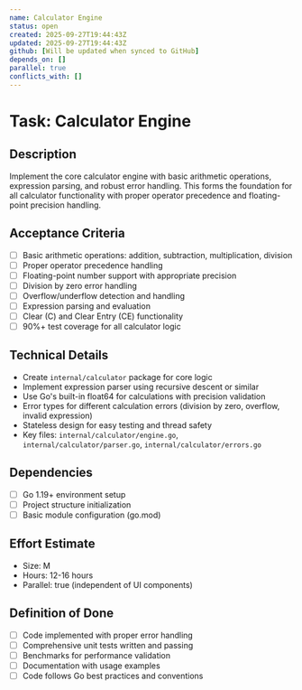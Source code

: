 ```yaml
---
name: Calculator Engine
status: open
created: 2025-09-27T19:44:43Z
updated: 2025-09-27T19:44:43Z
github: [Will be updated when synced to GitHub]
depends_on: []
parallel: true
conflicts_with: []
---
```


# Task: Calculator Engine

## Description
Implement the core calculator engine with basic arithmetic operations, expression parsing, and robust error handling. This forms the foundation for all calculator functionality with proper operator precedence and floating-point precision handling.

## Acceptance Criteria
- [ ] Basic arithmetic operations: addition, subtraction, multiplication, division
- [ ] Proper operator precedence handling
- [ ] Floating-point number support with appropriate precision
- [ ] Division by zero error handling
- [ ] Overflow/underflow detection and handling
- [ ] Expression parsing and evaluation
- [ ] Clear (C) and Clear Entry (CE) functionality
- [ ] 90%+ test coverage for all calculator logic

## Technical Details
- Create `internal/calculator` package for core logic
- Implement expression parser using recursive descent or similar
- Use Go's built-in float64 for calculations with precision validation
- Error types for different calculation errors (division by zero, overflow, invalid expression)
- Stateless design for easy testing and thread safety
- Key files: `internal/calculator/engine.go`, `internal/calculator/parser.go`, `internal/calculator/errors.go`

## Dependencies
- [ ] Go 1.19+ environment setup
- [ ] Project structure initialization
- [ ] Basic module configuration (go.mod)

## Effort Estimate
- Size: M
- Hours: 12-16 hours
- Parallel: true (independent of UI components)

## Definition of Done
- [ ] Code implemented with proper error handling
- [ ] Comprehensive unit tests written and passing
- [ ] Benchmarks for performance validation
- [ ] Documentation with usage examples
- [ ] Code follows Go best practices and conventions
